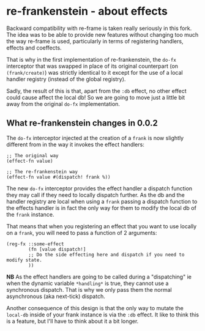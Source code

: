# re-frankenstein - about effects

Backward compatibility with re-frame is taken really seriously in this fork. The
idea was to be able to provide new features without changing too much the way
re-frame is used, particularly in terms of registering handlers, effects and
coeffects.

That is why in the first implementation of re-frankenstein, the `do-fx`
interceptor that was swapped in place of its original counterpart (on
`(frank/create)`) was strictly identical to it except for the use of a local
handler registry (instead of the global registry).

Sadly, the result of this is that, apart from the `:db` effect, no other effect
could cause affect the local db! So we are going to move just a little bit away
from the original `do-fx` implementation.


## What re-frankenstein changes in 0.0.2

The `do-fx` interceptor injected at the creation of a `frank` is now slightly
different from in the way it invokes the effect handlers:

```
;; The original way
(effect-fn value)

;; The re-frankenstein way
(effect-fn value #(dispatch! frank %))
```

The new `do-fx` interceptor provides the effect handler a dispatch function they
may call if they need to locally dispatch further. As the db and the handler
registry are local when using a `frank` passing a dispatch function to the
effects handler is in fact the only way for them to modify the local db of the
`frank` instance.

That means that when you registering an effect that you want to use locally on a
`frank`, you will need to pass a function of 2 arguments:

```
(reg-fx ::some-effect
        (fn [value dispatch!]
        ;; Do the side effecting here and dispatch if you need to modify state.
        ))
```


**NB** As the effect handlers are going to be called during a "dispatching" ie
when the dynamic variable `*handling*` is true, they cannot use a synchronous
dispatch. That is why we only pass them the normal asynchronous (aka next-tick)
dispatch.

Another consequence of this design is that the only way to mutate the `local-db`
inside of your frank instance is via the `:db` effect. It like to think this is
a feature, but I'll have to think about it a bit longer.
